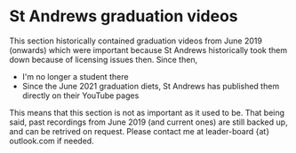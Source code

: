 # St Andrews graduation videos

This section historically contained graduation videos from June 2019 (onwards) which were important because St Andrews historically took them down because of licensing issues then. Since then,

* I'm no longer a student there
* Since the June 2021 graduation diets, St Andrews has published them directly on their YouTube pages

This means that this section is not as important as it used to be. That being said, past recordings from June 2019 (and current ones) are still backed up, and can be retrived on request. Please contact me at leader-board {at} outlook.com if needed.
